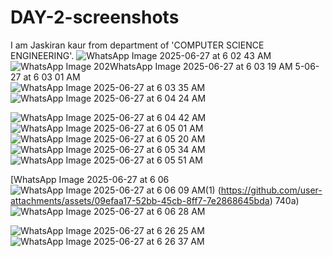 # DAY-2-screenshots
I am Jaskiran kaur from department of 'COMPUTER SCIENCE ENGINEERING'. 
![WhatsApp Image 2025-06-27 at 6 02 43 AM](https://github.com/user-attachments/assets/c9a5c205-fb68-47cb-8ee0-1e4c2c5ef68b)
![WhatsApp Image 202![WhatsApp Image 2025-06-27 at 6 03 19 AM](https://github.com/user-attachments/assets/291cff6c-1592-4c80-baab-4ef107570250)
5-06-27 at 6 03 01 AM](https://github.com/user-attachments/assets/c285b36f-db5e-458e-b519-50ea3e9f442a)
![WhatsApp Image 2025-06-27 at 6 03 35 AM](https://github.com/user-attachments/assets/2184c77e-4089-4dba-a2c4-fd330df91e3a)
![WhatsApp Image 2025-06-27 at 6 04 24 AM](https://github.com/user-attachments/assets/36bb9201-c844-4fa6-abbd-16094448fe70)

![WhatsApp Image 2025-06-27 at 6 04 42 AM](https://github.com/user-attachments/assets/2a5483c7-336d-434e-a7a2-426b82c1dc22)
![WhatsApp Image 2025-06-27 at 6 05 01 AM](https://github.com/user-attachments/assets/6db8a84d-3ae9-4800-8828-6e08803e8674)
![WhatsApp Image 2025-06-27 at 6 05 20 AM](https://github.com/user-attachments/assets/0858c4f2-e3e2-40ff-bf85-44ad04044133)
![WhatsApp Image 2025-06-27 at 6 05 34 AM](https://github.com/user-attachments/assets/38bc0f34-37a4-4b56-868d-113a56c1a4f3)
![WhatsApp Image 2025-06-27 at 6 05 51 AM](https://github.com/user-attachments/assets/00e34b31-c89d-4d5e-b171-de1bdf256780)

[WhatsApp Image 2025-06-27 at 6 06 ![WhatsApp Image 2025-06-27 at 6 06 09 AM(1)](https://github.com/user-attachments/assets/c03ae130-41e1-481f-bad8-ef5f218570d5)
(https://github.com/user-attachments/assets/09efaa17-52bb-45cb-8ff7-7e2868645bda)
740a)
![WhatsApp Image 2025-06-27 at 6 06 28 AM](https://github.com/user-attachments/assets/e8379adb-6da9-4dbb-882e-619021ec65c5)


![WhatsApp Image 2025-06-27 at 6 26 25 AM](https://github.com/user-attachments/assets/2f52f922-6695-4318-8ee1-9ea65ce56408)
![WhatsApp Image 2025-06-27 at 6 26 37 AM](https://github.com/user-attachments/assets/e6979b51-3745-4d72-9c68-632a0da0d789)
